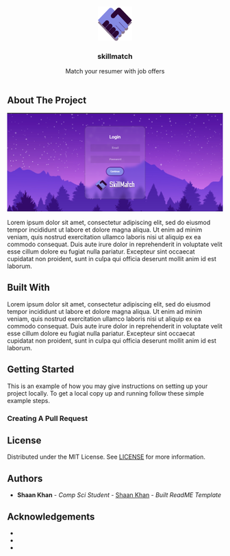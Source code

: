 <br/>
<p align="center">
  <a href="https://github.com/unk1ndled/SkillMatching">
    <img src="front-skillmatch/src/images/Logo.png" alt="Logo" width="80" height="80">
  </a>

  <h3 align="center">skillmatch</h3>

  <p align="center">
    Match your resumer with job offers
    <br/>
    <br/>
  </p>
</p>



## About The Project

![Screen Shot](screenshots/login.png)

Lorem ipsum dolor sit amet, consectetur adipiscing elit, sed do eiusmod tempor incididunt ut labore et dolore magna aliqua. Ut enim ad minim veniam, quis nostrud exercitation ullamco laboris nisi ut aliquip ex ea commodo consequat. Duis aute irure dolor in reprehenderit in voluptate velit esse cillum dolore eu fugiat nulla pariatur. Excepteur sint occaecat cupidatat non proident, sunt in culpa qui officia deserunt mollit anim id est laborum.

## Built With

Lorem ipsum dolor sit amet, consectetur adipiscing elit, sed do eiusmod tempor incididunt ut labore et dolore magna aliqua. Ut enim ad minim veniam, quis nostrud exercitation ullamco laboris nisi ut aliquip ex ea commodo consequat. Duis aute irure dolor in reprehenderit in voluptate velit esse cillum dolore eu fugiat nulla pariatur. Excepteur sint occaecat cupidatat non proident, sunt in culpa qui officia deserunt mollit anim id est laborum.

## Getting Started

This is an example of how you may give instructions on setting up your project locally.
To get a local copy up and running follow these simple example steps.

### Creating A Pull Request



## License

Distributed under the MIT License. See [LICENSE](https://github.com/unk1ndled/SkillMatching/blob/main/LICENSE.md) for more information.

## Authors

* **Shaan Khan** - *Comp Sci Student* - [Shaan Khan](https://github.com/ShaanCoding/) - *Built ReadME Template*

## Acknowledgements

* []()
* []()
* []()

